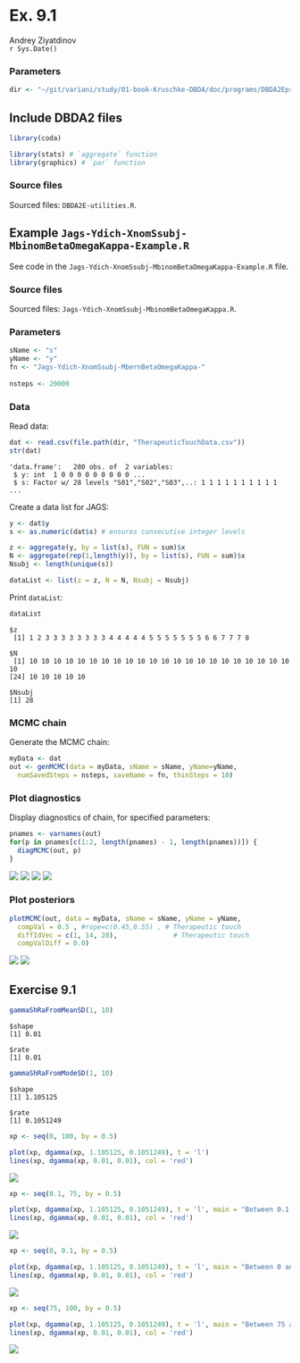 # Ex. 9.1
Andrey Ziyatdinov  
`r Sys.Date()`  



### Parameters


```r
dir <- "~/git/variani/study/01-book-Kruschke-DBDA/doc/programs/DBDA2Eprograms"
```

## Include DBDA2 files


```r
library(coda)

library(stats) # `aggregate` function
library(graphics) # `par` function
```

### Source files



Sourced files: `DBDA2E-utilities.R`.


## Example `Jags-Ydich-XnomSsubj-MbinomBetaOmegaKappa-Example.R`

See code in the `Jags-Ydich-XnomSsubj-MbinomBetaOmegaKappa-Example.R` file.

### Source files



Sourced files: `Jags-Ydich-XnomSsubj-MbinomBetaOmegaKappa.R`.

### Parameters


```r
sName <- "s"
yName <- "y"
fn <- "Jags-Ydich-XnomSsubj-MbernBetaOmegaKappa-"
 
nsteps <- 20000
```

### Data

Read data:


```r
dat <- read.csv(file.path(dir, "TherapeuticTouchData.csv"))
str(dat)
```

```
'data.frame':	280 obs. of  2 variables:
 $ y: int  1 0 0 0 0 0 0 0 0 0 ...
 $ s: Factor w/ 28 levels "S01","S02","S03",..: 1 1 1 1 1 1 1 1 1 1 ...
```

Create a data list for JAGS:


```r
y <- dat$y
s <- as.numeric(dat$s) # ensures consecutive integer levels

z <- aggregate(y, by = list(s), FUN = sum)$x
N <- aggregate(rep(1,length(y)), by = list(s), FUN = sum)$x
Nsubj <- length(unique(s))

dataList <- list(z = z, N = N, Nsubj = Nsubj)
```

Print `dataList`:


```r
dataList
```

```
$z
 [1] 1 2 3 3 3 3 3 3 3 3 4 4 4 4 4 5 5 5 5 5 5 5 6 6 7 7 7 8

$N
 [1] 10 10 10 10 10 10 10 10 10 10 10 10 10 10 10 10 10 10 10 10 10 10 10
[24] 10 10 10 10 10

$Nsubj
[1] 28
```
  
### MCMC chain  

Generate the MCMC chain:


```r
myData <- dat
out <- genMCMC(data = myData, sName = sName, yName=yName,
  numSavedSteps = nsteps, saveName = fn, thinSteps = 10)
```

### Plot diagnostics

Display diagnostics of chain, for specified parameters:


```r
pnames <- varnames(out)
for(p in pnames[c(1:2, length(pnames) - 1, length(pnames))]) { 
  diagMCMC(out, p)
}
```

![](figures-9-1/diag-1.png) ![](figures-9-1/diag-2.png) ![](figures-9-1/diag-3.png) ![](figures-9-1/diag-4.png) 
  
### Plot posteriors
  

```r
plotMCMC(out, data = myData, sName = sName, yName = yName, 
  compVal = 0.5 , #rope=c(0.45,0.55) , # Therapeutic touch
  diffIdVec = c(1, 14, 28),              # Therapeutic touch
  compValDiff = 0.0)
```

![](figures-9-1/post-1.png) ![](figures-9-1/post-2.png) 
  
## Exercise 9.1


```r
gammaShRaFromMeanSD(1, 10)
```

```
$shape
[1] 0.01

$rate
[1] 0.01
```

```r
gammaShRaFromModeSD(1, 10)
```

```
$shape
[1] 1.105125

$rate
[1] 0.1051249
```


```r
xp <- seq(0, 100, by = 0.5)

plot(xp, dgamma(xp, 1.105125, 0.1051249), t = 'l')
lines(xp, dgamma(xp, 0.01, 0.01), col = 'red')
```

![](figures-9-1/plot_kappa_distr_comp-1.png) 

```r
xp <- seq(0.1, 75, by = 0.5)

plot(xp, dgamma(xp, 1.105125, 0.1051249), t = 'l', main = "Between 0.1 and 75: mode-based dominates")
lines(xp, dgamma(xp, 0.01, 0.01), col = 'red')
```

![](figures-9-1/plot_kappa_distr_comp-2.png) 

```r
xp <- seq(0, 0.1, by = 0.5)

plot(xp, dgamma(xp, 1.105125, 0.1051249), t = 'l', main = "Between 0 and 0.1: mean-based dominates")
lines(xp, dgamma(xp, 0.01, 0.01), col = 'red')
```

![](figures-9-1/plot_kappa_distr_comp-3.png) 

```r
xp <- seq(75, 100, by = 0.5)

plot(xp, dgamma(xp, 1.105125, 0.1051249), t = 'l', main = "Between 75 and 100: mean-based dominates")
lines(xp, dgamma(xp, 0.01, 0.01), col = 'red')
```

![](figures-9-1/plot_kappa_distr_comp-4.png) 
  
  
  
  
  
  
  
  
  
  
  
